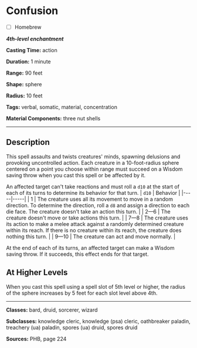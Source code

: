 # Confusion

- [ ] Homebrew

***4th-level enchantment***

**Casting Time:** action

**Duration:** 1 minute

**Range:** 90 feet

**Shape:** sphere

**Radius:** 10 feet

**Tags:** verbal, somatic, material, concentration

**Material Components:** three nut shells

---

## Description
This spell assaults and twists creatures' minds, spawning delusions and provoking uncontrolled action.
Each creature in a 10-foot-radius sphere centered on a point you choose within range must succeed on a Wisdom saving throw when you cast this spell or be affected by it.

An affected target can't take reactions and must roll a `d10` at the start of each of its turns to determine its behavior for that turn.
| `d10` | Behavior |
|-----|-----|
| 1 | The creature uses all its movement to move in a random direction.
To determine the direction, roll a `d8` and assign a direction to each die face.
The creature doesn't take an action this turn. |
| 2&mdash;6 | The creature doesn't move or take actions this turn. |
| 7&mdash;8 | The creature uses its action to make a melee attack against a randomly determined creature within its reach.
If there is no creature within its reach, the creature does nothing this turn. |
| 9&mdash;10 | The creature can act and move normally. |

At the end of each of its turns, an affected target can make a Wisdom saving throw.
If it succeeds, this effect ends for that target.

## At Higher Levels
When you cast this spell using a spell slot of 5th level or higher, the radius of the sphere increases by 5 feet for each slot level above 4th.

---

**Classes:** bard, druid, sorcerer, wizard

**Subclasses:** knowledge cleric, knowledge (psa) cleric, oathbreaker paladin, treachery (ua) paladin, spores (ua) druid, spores druid

**Sources:** PHB, page 224
